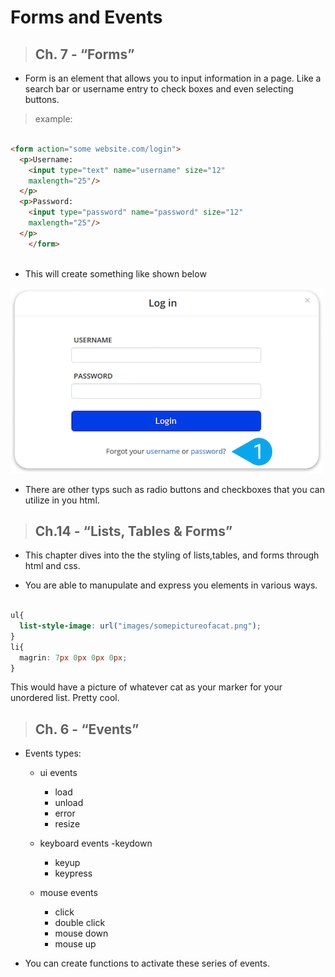 # **Forms and Events**

> ## Ch. 7 - “Forms”

- Form is an element that allows you to input information in a page. Like a search bar or username entry to check boxes and even selecting buttons.

> example:

```html

<form action="some website.com/login">
  <p>Username:
    <input type="text" name="username" size="12"
    maxlength="25"/>
  </p>
  <p>Password:
    <input type="password" name="password" size="12"
    maxlength="25"/>
  </p>
    </form>
    
  ```

- This will create something like shown below

![](images/pr.png)

- There are other typs such as radio buttons and checkboxes that you can utilize in you html.

> ## Ch.14 - “Lists, Tables & Forms”

- This chapter dives into the the styling of lists,tables, and forms through html and css.

- You are able to manupulate and express you elements in various ways. 

[^1]: see example below of a list item

```css

ul{
  list-style-image: url("images/somepictureofacat.png");
}
li{
  magrin: 7px 0px 0px 0px;
}
```

This would have a picture of whatever cat as your marker for your unordered list.  Pretty cool.

>## Ch. 6 - “Events”

- Events types:
  
  - ui events
    
    - load
    - unload
    - error
    - resize
  - keyboard events
    -keydown
    - keyup
    - keypress
  - mouse events
    - click
    - double click
    - mouse down
    - mouse up

- You can create functions to activate these series of events.